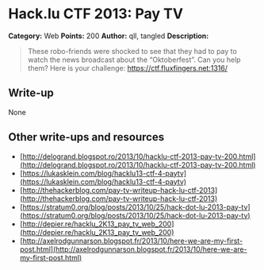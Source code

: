 # Hack.lu CTF 2013: Pay TV

**Category:** Web
**Points:** 200
**Author:** qll, tangled
**Description:**

> These robo-friends were shocked to see that they had to pay to watch the news broadcast about the “Oktoberfest”. Can you help them?
> Here is your challenge: https://ctf.fluxfingers.net:1316/

## Write-up

None

## Other write-ups and resources

* [http://delogrand.blogspot.ro/2013/10/hacklu-ctf-2013-pay-tv-200.html](http://delogrand.blogspot.ro/2013/10/hacklu-ctf-2013-pay-tv-200.html)
* [https://lukasklein.com/blog/hacklu13-ctf-4-paytv](https://lukasklein.com/blog/hacklu13-ctf-4-paytv)
* [http://thehackerblog.com/pay-tv-writeup-hack-lu-ctf-2013](http://thehackerblog.com/pay-tv-writeup-hack-lu-ctf-2013)
* [https://stratum0.org/blog/posts/2013/10/25/hack-dot-lu-2013-pay-tv](https://stratum0.org/blog/posts/2013/10/25/hack-dot-lu-2013-pay-tv)
* [http://depier.re/hacklu_2K13_pay_tv_web_200](http://depier.re/hacklu_2K13_pay_tv_web_200)
* [http://axelrodgunnarson.blogspot.fr/2013/10/here-we-are-my-first-post.html](http://axelrodgunnarson.blogspot.fr/2013/10/here-we-are-my-first-post.html)